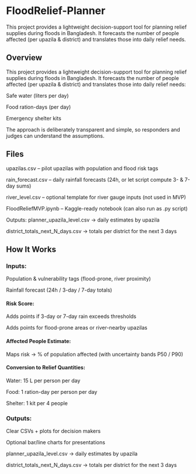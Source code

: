 # FloodRelief-Planner
This project provides a lightweight decision-support tool for planning relief supplies during floods in Bangladesh. It forecasts the number of people affected (per upazila &amp; district) and translates those into daily relief needs.
## Overview
This project provides a lightweight decision-support tool for planning relief supplies during floods in Bangladesh.
It forecasts the number of people affected (per upazila & district) and translates those into daily relief needs:

Safe water (liters per day)

Food ration-days (per day)

Emergency shelter kits

The approach is deliberately transparent and simple, so responders and judges can understand the assumptions.
## Files
upazilas.csv – pilot upazilas with population and flood risk tags

rain_forecast.csv – daily rainfall forecasts (24h, or let script compute 3- & 7-day sums)

river_level.csv – optional template for river gauge inputs (not used in MVP)

FloodReliefMVP.ipynb – Kaggle-ready notebook (can also run as .py script)

Outputs:
planner_upazila_level.csv → daily estimates by upazila

district_totals_next_N_days.csv → totals per district for the next 3 days

## How It Works
### Inputs:

Population & vulnerability tags (flood-prone, river proximity)

Rainfall forecast (24h / 3-day / 7-day totals)

#### Risk Score:

Adds points if 3-day or 7-day rain exceeds thresholds

Adds points for flood-prone areas or river-nearby upazilas

#### Affected People Estimate:

Maps risk → % of population affected (with uncertainty bands P50 / P90)

#### Conversion to Relief Quantities:

Water: 15 L per person per day

Food: 1 ration-day per person per day

Shelter: 1 kit per 4 people

### Outputs:

Clear CSVs + plots for decision makers

Optional bar/line charts for presentations

planner_upazila_level.csv → daily estimates by upazila

district_totals_next_N_days.csv → totals per district for the next 3 days
